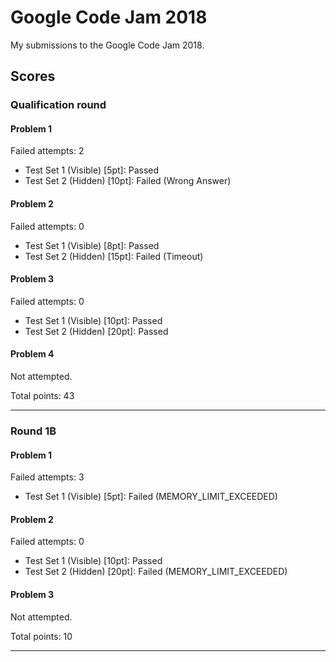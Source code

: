 
# Google Code Jam 2018
My submissions to the Google Code Jam 2018.

## Scores
### Qualification round
#### Problem 1
Failed attempts: 2

 - Test Set 1 (Visible) [5pt]: Passed 
 - Test Set 2 (Hidden) [10pt]: Failed (Wrong Answer)

#### Problem 2
Failed attempts: 0

 - Test Set 1 (Visible) [8pt]: Passed 
 - Test Set 2 (Hidden) [15pt]: Failed (Timeout)

#### Problem 3
Failed attempts: 0

 - Test Set 1 (Visible) [10pt]: Passed 
 - Test Set 2 (Hidden) [20pt]: Passed

#### Problem 4
Not attempted.

Total points: 43

---

### Round 1B
#### Problem 1
Failed attempts: 3

 - Test Set 1 (Visible) [5pt]: Failed (MEMORY_LIMIT_EXCEEDED)

#### Problem 2
Failed attempts: 0

 - Test Set 1 (Visible) [10pt]: Passed 
 - Test Set 2 (Hidden) [20pt]: Failed (MEMORY_LIMIT_EXCEEDED)

#### Problem 3
Not attempted.


Total points: 10

---


